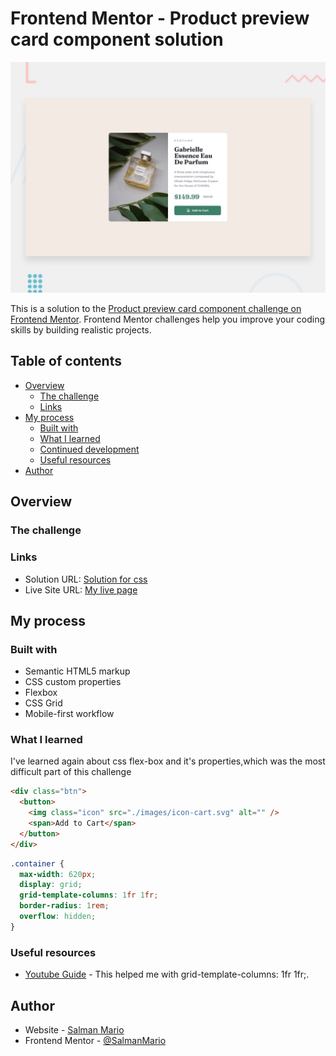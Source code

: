 # Frontend Mentor - Product preview card component solution

![Design preview for the Interactive rating component coding challenge](./design/desktop-preview.jpg)

This is a solution to the [Product preview card component challenge on Frontend Mentor](https://www.frontendmentor.io/challenges/product-preview-card-component-GO7UmttRfa). Frontend Mentor challenges help you improve your coding skills by building realistic projects.

## Table of contents

- [Overview](#overview)
  - [The challenge](#the-challenge)
  - [Links](#links)
- [My process](#my-process)
  - [Built with](#built-with)
  - [What I learned](#what-i-learned)
  - [Continued development](#continued-development)
  - [Useful resources](#useful-resources)
- [Author](#author)

## Overview

### The challenge

### Links

- Solution URL: [Solution for css](https://www.youtube.com/watch?v=9aDqk7jUMZQ&t=0s&ab_channel=MrCoder)
- Live Site URL: [My live page](https://salmanmario.github.io/Product-Preview-Card/)

## My process

### Built with

- Semantic HTML5 markup
- CSS custom properties
- Flexbox
- CSS Grid
- Mobile-first workflow

### What I learned

I've learned again about css flex-box and it's properties,which was the most difficult part of this challenge

```html
<div class="btn">
  <button>
    <img class="icon" src="./images/icon-cart.svg" alt="" />
    <span>Add to Cart</span>
  </button>
</div>
```

```css
.container {
  max-width: 620px;
  display: grid;
  grid-template-columns: 1fr 1fr;
  border-radius: 1rem;
  overflow: hidden;
}
```

### Useful resources

- [Youtube Guide](https://www.youtube.com/watch?v=9aDqk7jUMZQ&t=0s&ab_channel=MrCoder) - This helped me with grid-template-columns: 1fr 1fr;.

## Author

- Website - [Salman Mario](https://salmanmario.github.io/Product-Preview-Card/)
- Frontend Mentor - [@SalmanMario](https://www.frontendmentor.io/profile/SalmanMario)
